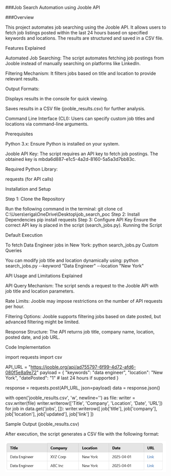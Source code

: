 ###Job Search Automation using Jooble API

###Overview

This project automates job searching using the Jooble API. It allows users to fetch job listings posted within the last 24 hours based on specified keywords and locations. The results are structured and saved in a CSV file.

Features Explained

Automated Job Searching: The script automates fetching job postings from Jooble instead of manually searching on platforms like LinkedIn.

Filtering Mechanism: It filters jobs based on title and location to provide relevant results.

Output Formats:

Displays results in the console for quick viewing.

Saves results in a CSV file (jooble_results.csv) for further analysis.

Command Line Interface (CLI): Users can specify custom job titles and locations via command-line arguments.

Prerequisites

Python 3.x: Ensure Python is installed on your system.

Jooble API Key: The script requires an API key to fetch job postings. The obtained key is mbda6d887-e1c5-4a2d-8160-5a5a3d7bb83c.

Required Python Library:

requests (for API calls)

Installation and Setup

Step 1: Clone the Repository

Run the following command in the terminal:
git clone <repository-url>
cd C:\Users\eriga\OneDrive\Desktop\job_search_poc
Step 2: Install Dependencies
pip install requests
Step 3: Configure API Key
Ensure the correct API key is placed in the script (search_jobs.py).
Running the Script

Default Execution

To fetch Data Engineer jobs in New York:
python search_jobs.py
Custom Queries

You can modify job title and location dynamically using:
python search_jobs.py --keyword "Data Engineer" --location "New York"  

API Usage and Limitations Explained

API Query Mechanism: The script sends a request to the Jooble API with job title and location parameters.

Rate Limits: Jooble may impose restrictions on the number of API requests per hour.

Filtering Options: Jooble supports filtering jobs based on date posted, but advanced filtering might be limited.

Response Structure: The API returns job title, company name, location, posted date, and job URL.

Code Implementation

import requests
import csv

API_URL = "https://jooble.org/api/ad755797-6f99-4d72-afd6-080f5e8a9e72"
payload = {
    "keywords": "data engineer",
    "location": "New York",
    "datePosted": "1"  # last 24 hours if supported
}

response = requests.post(API_URL, json=payload)
data = response.json()

with open('jooble_results.csv', 'w', newline='') as file:
    writer = csv.writer(file)
    writer.writerow(['Title', 'Company', 'Location', 'Date', 'URL'])
    for job in data.get('jobs', []):
        writer.writerow([
            job['title'],
            job['company'],
            job['location'],
            job['updated'],
            job['link']
        ])


Sample Output (jooble_results.csv)

After execution, the script generates a CSV file with the following format:

![alt text](image.png)